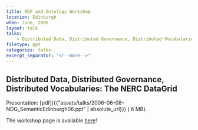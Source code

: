 ```yaml
---
title: RDF and Ontology Workshop
location: Edinburgh
when: June, 2006
layout: talk
talks:
    - Distributed Data, Distributed Governance, Distributed Vocabularies; The NERC DataGrid
filetype: ppt
categories: talks
excerpt_separator: "<!--more-->"
---
```


Distributed Data, Distributed Governance, Distributed Vocabularies: The NERC DataGrid
-----------------------------------------------------------------------------------------

Presentation: [pdf]({{"assets/talks/2006-06-08-NDG_SemanticEdinburgh06.ppt" | absolute_url}}) ( 6 MB).

The workshop page is available [here](http://wiki.esi.ac.uk/RDF,_Ontologies_and_Meta-Data_Workshop)!
